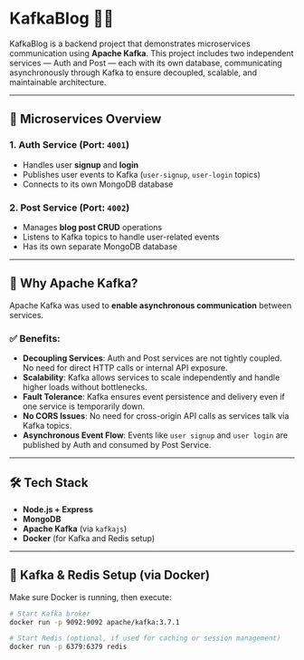 # KafkaBlog 📝📡

KafkaBlog is a backend project that demonstrates microservices communication using **Apache Kafka**. This project includes two independent services — Auth and Post — each with its own database, communicating asynchronously through Kafka to ensure decoupled, scalable, and maintainable architecture.

---

## 🧩 Microservices Overview

### 1. **Auth Service** (Port: `4001`)
- Handles user **signup** and **login**
- Publishes user events to Kafka (`user-signup`, `user-login` topics)
- Connects to its own MongoDB database

### 2. **Post Service** (Port: `4002`)
- Manages **blog post CRUD** operations
- Listens to Kafka topics to handle user-related events
- Has its own separate MongoDB database

---

## 🚀 Why Apache Kafka?

Apache Kafka was used to **enable asynchronous communication** between services.

### ✅ Benefits:

- **Decoupling Services**: Auth and Post services are not tightly coupled. No need for direct HTTP calls or internal API exposure.
- **Scalability**: Kafka allows services to scale independently and handle higher loads without bottlenecks.
- **Fault Tolerance**: Kafka ensures event persistence and delivery even if one service is temporarily down.
- **No CORS Issues**: No need for cross-origin API calls as services talk via Kafka topics.
- **Asynchronous Event Flow**: Events like `user signup` and `user login` are published by Auth and consumed by Post Service.

---

## 🛠️ Tech Stack

- **Node.js + Express**
- **MongoDB**
- **Apache Kafka** (via `kafkajs`)
- **Docker** (for Kafka and Redis setup)

---

## 🧪 Kafka & Redis Setup (via Docker)

Make sure Docker is running, then execute:

```bash
# Start Kafka broker
docker run -p 9092:9092 apache/kafka:3.7.1

# Start Redis (optional, if used for caching or session management)
docker run -p 6379:6379 redis
